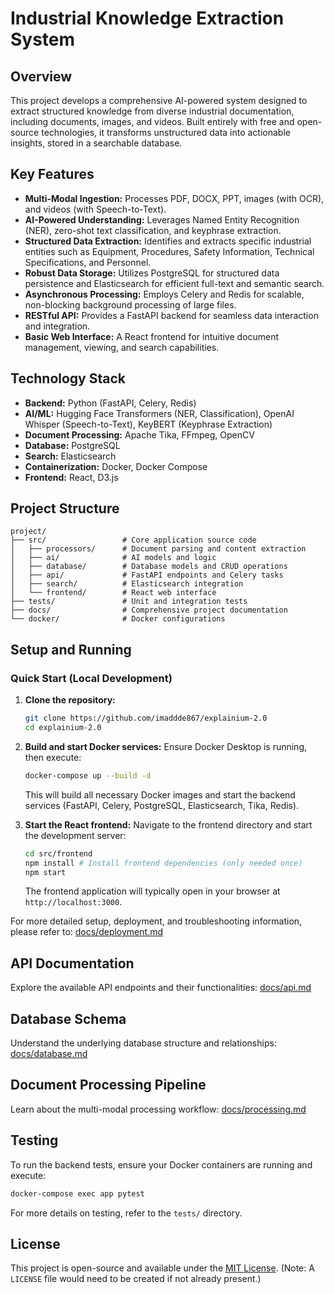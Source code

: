 # Industrial Knowledge Extraction System

## Overview

This project develops a comprehensive AI-powered system designed to extract structured knowledge from diverse industrial documentation, including documents, images, and videos. Built entirely with free and open-source technologies, it transforms unstructured data into actionable insights, stored in a searchable database.

## Key Features

-   **Multi-Modal Ingestion:** Processes PDF, DOCX, PPT, images (with OCR), and videos (with Speech-to-Text).
-   **AI-Powered Understanding:** Leverages Named Entity Recognition (NER), zero-shot text classification, and keyphrase extraction.
-   **Structured Data Extraction:** Identifies and extracts specific industrial entities such as Equipment, Procedures, Safety Information, Technical Specifications, and Personnel.
-   **Robust Data Storage:** Utilizes PostgreSQL for structured data persistence and Elasticsearch for efficient full-text and semantic search.
-   **Asynchronous Processing:** Employs Celery and Redis for scalable, non-blocking background processing of large files.
-   **RESTful API:** Provides a FastAPI backend for seamless data interaction and integration.
-   **Basic Web Interface:** A React frontend for intuitive document management, viewing, and search capabilities.

## Technology Stack

-   **Backend:** Python (FastAPI, Celery, Redis)
-   **AI/ML:** Hugging Face Transformers (NER, Classification), OpenAI Whisper (Speech-to-Text), KeyBERT (Keyphrase Extraction)
-   **Document Processing:** Apache Tika, FFmpeg, OpenCV
-   **Database:** PostgreSQL
-   **Search:** Elasticsearch
-   **Containerization:** Docker, Docker Compose
-   **Frontend:** React, D3.js

## Project Structure

```
project/
├── src/                 # Core application source code
│   ├── processors/      # Document parsing and content extraction
│   ├── ai/              # AI models and logic
│   ├── database/        # Database models and CRUD operations
│   ├── api/             # FastAPI endpoints and Celery tasks
│   ├── search/          # Elasticsearch integration
│   └── frontend/        # React web interface
├── tests/               # Unit and integration tests
├── docs/                # Comprehensive project documentation
└── docker/              # Docker configurations
```

## Setup and Running

### Quick Start (Local Development)

1.  **Clone the repository:**
    ```bash
    git clone https://github.com/imaddde867/explainium-2.0
    cd explainium-2.0
    ```

2.  **Build and start Docker services:**
    Ensure Docker Desktop is running, then execute:
    ```bash
    docker-compose up --build -d
    ```
    This will build all necessary Docker images and start the backend services (FastAPI, Celery, PostgreSQL, Elasticsearch, Tika, Redis).

3.  **Start the React frontend:**
    Navigate to the frontend directory and start the development server:
    ```bash
    cd src/frontend
    npm install # Install frontend dependencies (only needed once)
    npm start
    ```

    The frontend application will typically open in your browser at `http://localhost:3000`.

For more detailed setup, deployment, and troubleshooting information, please refer to: 
[docs/deployment.md](docs/deployment.md)

## API Documentation

Explore the available API endpoints and their functionalities: 
[docs/api.md](docs/api.md)

## Database Schema

Understand the underlying database structure and relationships: 
[docs/database.md](docs/database.md)

## Document Processing Pipeline

Learn about the multi-modal processing workflow: 
[docs/processing.md](docs/processing.md)

## Testing

To run the backend tests, ensure your Docker containers are running and execute:

```bash
docker-compose exec app pytest
```

For more details on testing, refer to the `tests/` directory.

## License

This project is open-source and available under the [MIT License](LICENSE). (Note: A `LICENSE` file would need to be created if not already present.)
